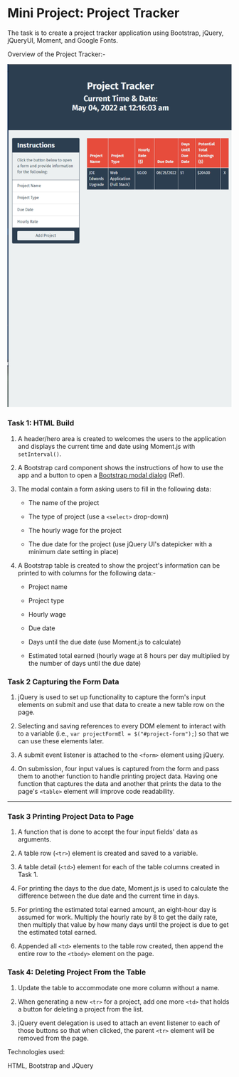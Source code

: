 # Mini Project: Project Tracker

The task is to create a project tracker application using Bootstrap, jQuery, jQueryUI, Moment, and Google Fonts. 

Overview of the Project Tracker:-

![alt text](portfolio-06.png)

### Task 1: HTML Build

1. A header/hero area is created to welcomes the users to the application and displays the current time and date using Moment.js with `setInterval()`.

2. A Bootstrap card component shows the instructions of how to use the app and a button to open a [Bootstrap modal dialog](https://getbootstrap.com/docs/4.5/components/modal/) (Ref).

3. The modal contain a form asking users to fill in the following data:

    * The name of the project

    * The type of project (use a `<select>` drop-down)

    * The hourly wage for the project

    * The due date for the project (use jQuery UI's datepicker with a minimum date setting in place)

4. A Bootstrap table is created to show the project's information can be printed to with columns for the following data:-

    * Project name

    * Project type

    * Hourly wage

    * Due date

    * Days until the due date (use Moment.js to calculate)

    * Estimated total earned (hourly wage at 8 hours per day multiplied by the number of days until the due date)


### Task 2 Capturing the Form Data

1. jQuery is used to set up functionality to capture the form's input elements on submit and use that data to create a new table row on the page.

2. Selecting and saving references to every DOM element to interact with to a variable (i.e., `var projectFormEl = $("#project-form");`) so that we can use these elements later.

3. A submit event listener is attached to the `<form>` element using jQuery.

4. On submission, four input values is captured from the form and pass them to another function to handle printing project data. Having one function that captures the data and another that prints the data to the page's `<table>` element will improve code readability.

---

### Task 3 Printing Project Data to Page

1. A function that is done to accept the four input fields' data as arguments.

2. A table row (`<tr>`) element is created and saved to a variable.

3. A table detail (`<td>`) element for each of the table columns created in Task 1.

4. For printing the days to the due date, Moment.js is used to calculate the difference between the due date and the current time in days. 

5. For printing the estimated total earned amount,  an eight-hour day is assumed for work. Multiply the hourly rate by 8 to get the daily rate, then multiply that value by how many days until the project is due to get the estimated total earned. 

6. Appended all `<td>` elements to the table row created, then append the entire row to the `<tbody>` element on the page.



### Task 4: Deleting Project From the Table

1. Update the table to accommodate one more column without a name.

2. When generating a new `<tr>` for a project, add one more `<td>` that holds a button for deleting a project from the list.

3. jQuery event delegation is used to attach an event listener to each of those buttons so that when clicked, the parent `<tr>` element will be removed from the page.

Technologies used:

HTML, Bootstrap and JQuery